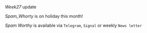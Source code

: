 *Week27* update

*Spam_Whorty* is on holiday this month!

_Spam Worthy_ is available via `Telegram`, `Signal` or weekly `News letter`
